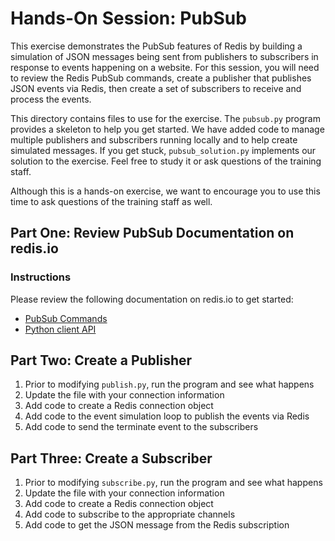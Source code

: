 # Hands-On Session: PubSub

This exercise demonstrates the PubSub features of Redis by building a simulation of JSON messages
being sent from publishers to subscribers in response to events happening on a website.  For this
session, you will need to review the Redis PubSub commands, create a publisher that publishes JSON events
via Redis, then create a set of subscribers to receive and process the events.

This directory contains files to use for the exercise.  The `pubsub.py` program provides a skeleton to
help you get started.  We have added code to manage multiple publishers and subscribers running locally 
and to help create simulated messages.  If you get stuck, `pubsub_solution.py` implements our solution to 
the exercise.  Feel free to study it or ask questions of the training staff.

Although this is a hands-on exercise, we want to encourage you to use this time to ask 
questions of the training staff as well.

## Part One: Review PubSub Documentation on redis.io

### Instructions

Please review the following documentation on redis.io to get started:
* [PubSub Commands](https://redis.io/commands#pubsub)
* [Python client API](https://github.com/andymccurdy/redis-py)

## Part Two: Create a Publisher

1. Prior to modifying `publish.py`, run the program and see what happens
2. Update the file with your connection information
3. Add code to create a Redis connection object
4. Add code to the event simulation loop to publish the events via Redis
5. Add code to send the terminate event to the subscribers

## Part Three: Create a Subscriber

1. Prior to modifying `subscribe.py`, run the program and see what happens
2. Update the file with your connection information
3. Add code to create a Redis connection object
4. Add code to subscribe to the appropriate channels
5. Add code to get the JSON message from the Redis subscription



